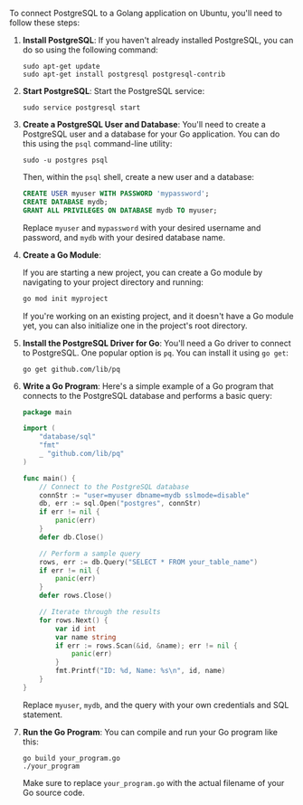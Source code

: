To connect PostgreSQL to a Golang application on Ubuntu, you'll need to follow these steps:

1. **Install PostgreSQL**: If you haven't already installed PostgreSQL, you can do so using the following command:

   ```
   sudo apt-get update
   sudo apt-get install postgresql postgresql-contrib
   ```

2. **Start PostgreSQL**: Start the PostgreSQL service:

   ```
   sudo service postgresql start
   ```

3. **Create a PostgreSQL User and Database**:
   You'll need to create a PostgreSQL user and a database for your Go application. You can do this using the `psql` command-line utility:

   ```
   sudo -u postgres psql
   ```

   Then, within the `psql` shell, create a new user and a database:

   ```sql
   CREATE USER myuser WITH PASSWORD 'mypassword';
   CREATE DATABASE mydb;
   GRANT ALL PRIVILEGES ON DATABASE mydb TO myuser;
   ```

   Replace `myuser` and `mypassword` with your desired username and password, and `mydb` with your desired database name.
   
4. **Create a Go Module**:

   If you are starting a new project, you can create a Go module by navigating to your project directory and running:

   ```bash
   go mod init myproject
   ```

   If you're working on an existing project, and it doesn't have a Go module yet, you can also initialize one in the project's root directory.

   
5. **Install the PostgreSQL Driver for Go**:
   You'll need a Go driver to connect to PostgreSQL. One popular option is `pq`. You can install it using `go get`:

   ```
   go get github.com/lib/pq
   ```

6. **Write a Go Program**:
   Here's a simple example of a Go program that connects to the PostgreSQL database and performs a basic query:

   ```go
   package main

   import (
       "database/sql"
       "fmt"
       _ "github.com/lib/pq"
   )

   func main() {
       // Connect to the PostgreSQL database
       connStr := "user=myuser dbname=mydb sslmode=disable"
       db, err := sql.Open("postgres", connStr)
       if err != nil {
           panic(err)
       }
       defer db.Close()

       // Perform a sample query
       rows, err := db.Query("SELECT * FROM your_table_name")
       if err != nil {
           panic(err)
       }
       defer rows.Close()

       // Iterate through the results
       for rows.Next() {
           var id int
           var name string
           if err := rows.Scan(&id, &name); err != nil {
               panic(err)
           }
           fmt.Printf("ID: %d, Name: %s\n", id, name)
       }
   }
   ```

   Replace `myuser`, `mydb`, and the query with your own credentials and SQL statement.

7. **Run the Go Program**:
   You can compile and run your Go program like this:

   ```
   go build your_program.go
   ./your_program
   ```

   Make sure to replace `your_program.go` with the actual filename of your Go source code.

